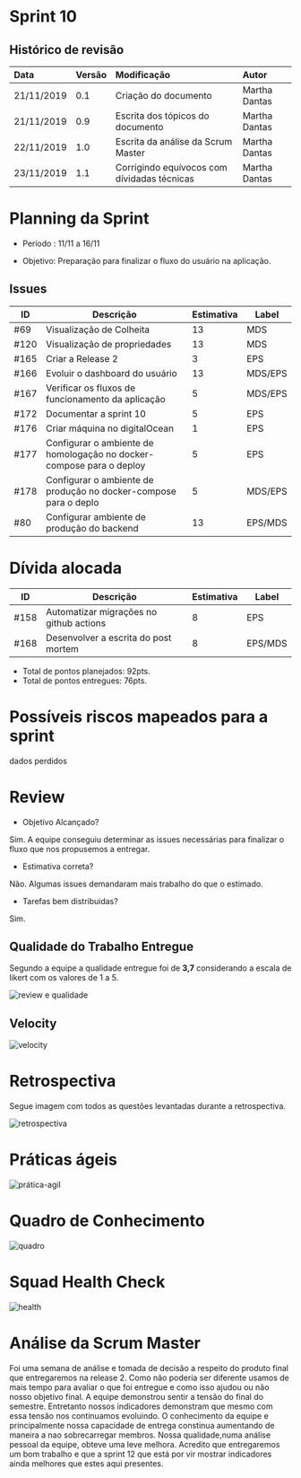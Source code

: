 # Sprint 10

## Histórico de revisão
| Data   | Versão | Modificação  | Autor  |
| :- | :- | :- | :- |
| 21/11/2019 | 0.1 | Criação do documento | Martha Dantas |
| 21/11/2019 | 0.9 | Escrita dos tópicos do documento | Martha Dantas |
| 22/11/2019 | 1.0 | Escrita da análise da Scrum Master | Martha Dantas |
| 23/11/2019 | 1.1 | Corrigindo equívocos com dívidadas técnicas | Martha Dantas |

# Planning da Sprint 

- Período : 11/11 a 16/11

- Objetivo: Preparação para finalizar o fluxo do usuário na aplicação.

## Issues

| ID | Descrição | Estimativa | Label |
| ---|-----------|------------|-------|
| #69 | Visualização de Colheita | 13 | MDS |
| #120 | Visualização de propriedades | 13 | MDS |
| #165 | Criar a Release 2 | 3 | EPS |
| #166 | Evoluir o dashboard do usuário | 13 | MDS/EPS |
| #167 | Verificar os fluxos de funcionamento da aplicação | 5 | MDS/EPS |
| #172 | Documentar a sprint 10 | 5 | EPS |
| #176 | Criar máquina no digitalOcean | 1 | EPS |
| #177 | Configurar o ambiente de homologação no docker-compose para o deploy | 5 | EPS |
| #178 | Configurar o ambiente de produção no docker-compose para o deplo | 5 | MDS/EPS |
| #80 | Configurar ambiente de produção do backend | 13 | EPS/MDS |


# Dívida alocada

ID | Descrição | Estimativa | Label|
---|-----------|------------|-------|
| #158 | Automatizar migrações no github actions | 8 | EPS | --> Descartada por mudanças na ferramenta de migraçao ver em issue [#178](https://github.com/fga-eps-mds/2019.2-Acacia/issues/178) e [#177](https://github.com/fga-eps-mds/2019.2-Acacia/issues/177)
| #168 | Desenvolver a escrita do post mortem | 8 | EPS/MDS |


 - Total de pontos planejados: 92pts.
 - Total de pontos entregues: 76pts.

 # Possíveis riscos mapeados para a sprint

dados perdidos 

# Review

-  Objetivo Alcançado?

Sim. A equipe conseguiu determinar as issues necessárias para finalizar o fluxo que nos propusemos a entregar. 

- Estimativa correta? 

 Não. Algumas issues demandaram mais trabalho do que o estimado.

- Tarefas bem distribuidas? 

 Sim.


## Qualidade do Trabalho Entregue

Segundo a equipe a qualidade entregue foi de **3,7** considerando a escala de likert com os valores de 1 a 5.

![review e qualidade](../img/gerenciamento/review11.png)

## Velocity

![velocity](../img/gerenciamento/velocity11_right.png)

# Retrospectiva

Segue imagem com todos as questões levantadas durante a retrospectiva.

![retrospectiva](../img/gerenciamento/retrospective11.png)

# Práticas ágeis 

![prática-agil](../img/gerenciamento/agil11.png)

# Quadro de Conhecimento

![quadro](../img/gerenciamento/conhecimento11.png)

# Squad Health Check

![health](../img/gerenciamento/health11.jpg)

# Análise da Scrum Master

Foi uma semana de análise e tomada de decisão a respeito do produto final que entregaremos na release 2. Como não poderia ser diferente usamos de mais tempo para avaliar o que foi entregue e como isso ajudou ou não nosso objetivo final. A equipe demonstrou sentir a tensão do final do semestre. Entretanto nossos indicadores demonstram que mesmo com essa tensão nos continuamos evoluindo. O conhecimento da equipe e principalmente nossa capacidade de entrega constinua aumentando de maneira a nao sobrecarregar membros. Nossa qualidade,numa análise pessoal da equipe, obteve uma leve melhora. Acredito que entregaremos um bom trabalho e que a sprint 12 que está por vir mostrar indicadores ainda melhores que estes aqui presentes.

